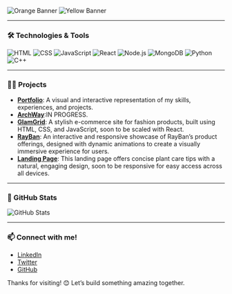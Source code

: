 ![Orange Banner](https://dummyimage.com/1200x100/FF8C00/ffffff&text=Hey+there.)
![Yellow Banner](https://dummyimage.com/1200x100/B27300/ffffff&text=I'm+Aman+Shahi.)

---

### 🛠️ Technologies & Tools
![HTML](https://img.shields.io/badge/HTML5-E34F26?logo=html5&logoColor=white)
![CSS](https://img.shields.io/badge/CSS3-1572B6?logo=css3&logoColor=white)
![JavaScript](https://img.shields.io/badge/JavaScript-323330?logo=javascript&logoColor=F7DF1E)
![React](https://img.shields.io/badge/React-20232A?logo=react&logoColor=61DAFB)
![Node.js](https://img.shields.io/badge/Node.js-339933?logo=node.js&logoColor=white)
![MongoDB](https://img.shields.io/badge/MongoDB-4EA94B?logo=mongodb&logoColor=white)
![Python](https://img.shields.io/badge/Python-FFD43B?logo=python&logoColor=blue)
![C++](https://img.shields.io/badge/C++-00599C?logo=c&logoColor=white)

---

### 👨‍💻 Projects
- **[Portfolio](https://thebinarycoder0.github.io/PORTFOLIO_AMAN/)**: A visual and interactive representation of my skills, experiences, and projects.
- **[ArchWay]()**:IN PROGRESS.
- **[GlamGrid](https://thebinarycoder0.github.io/GlamGrid/index.html)**: A stylish e-commerce site for fashion products, built using HTML, CSS, and JavaScript, soon to be scaled with React.
- **[RayBan](https://thebinarycoder0.github.io/RAYBAN/)**: An interactive and responsive showcase of RayBan’s product offerings, designed with dynamic animations to create a visually immersive experience for users.
- **[Landing Page](https://thebinarycoder0.github.io/first-landing-page/)**: This landing page offers concise plant care tips with a natural, engaging design, soon to be responsive for easy access across all devices.

---

### 🌟 GitHub Stats

![GitHub Stats](https://github-readme-stats.vercel.app/api?username=TheBinaryCoder0&show_icons=true&theme=radical)

---

### 📫 Connect with me!
- [LinkedIn](https://www.linkedin.com/in/aman-shahi-23424a1b3/)
- [Twitter](https://x.com/Amanshahi06)
- [GitHub](https://github.com/TheBinaryCoder0)

Thanks for visiting! 😊 Let’s build something amazing together.
